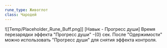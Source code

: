 ```yaml
---
rune_type: Живоглот
class: Чародей
---
```

![[Temp/Placeholder_Rune_Buff.png]]
[Навык - Прогресс души] Время перезарядки эффекта "Прогресс души" -{0} сек. После "Одержимости" можно использовать "Прогресс души" для снятия эффекта контроля.

